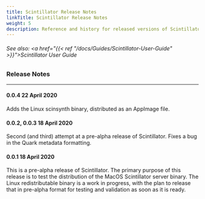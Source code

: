 ```yaml
---
title: Scintillator Release Notes
linkTitle: Scintillator Release Notes
weight: 5
description: Reference and history for released versions of Scintillator.
---
```

<!-- generated file, please edit the original .schelp file(in the Scintillator repository) and then run schelpToMarkDown.scdscript to regenerate. -->
###### See also: <a href="{{< ref "/docs/Guides/Scintillator-User-Guide" >}}">Scintillator User Guide</a> 



### Release Notes
---



#### 0.0.4 22 April 2020



Adds the Linux scinsynth binary, distributed as an AppImage file.



#### 0.0.2, 0.0.3 18 April 2020



Second (and third) attempt at a pre-alpha release of Scintillator. Fixes a bug in the Quark metadata formatting.



#### 0.0.1 18 April 2020



This is a pre-alpha release of Scintillator. The primary purpose of this release is to test the distribution of the MacOS Scintillator server binary. The Linux redistributable binary is a work in progress, with the plan to release that in pre-alpha format for testing and validation as soon as it is ready.

